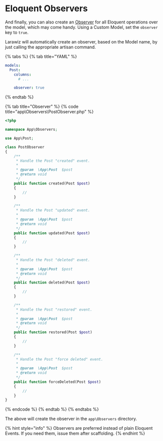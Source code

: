 # Eloquent Observers

And finally, you can also create an [Observer](https://laravel.com/docs/7.x/eloquent#observers) for all Eloquent operations over the model, which may come handy. Using a Custom Model, set the `observer` key to `true`.

Larawiz will automatically create an observer, based on the Model name, by just calling the appropriate artisan command.

{% tabs %}
{% tab title="YAML" %}
```yaml
models:
  Post:
    columns:
      # ...

    observer: true
```
{% endtab %}

{% tab title="Observer" %}
{% code title="app\\Observers\\PostObserver.php" %}
```php
<?php

namespace App\Observers;

use App\Post;

class PostObserver
{
    /**
     * Handle the Post "created" event.
     *
     * @param  \App\Post  $post
     * @return void
     */
    public function created(Post $post)
    {
        //
    }

    /**
     * Handle the Post "updated" event.
     *
     * @param  \App\Post  $post
     * @return void
     */
    public function updated(Post $post)
    {
        //
    }

    /**
     * Handle the Post "deleted" event.
     *
     * @param  \App\Post  $post
     * @return void
     */
    public function deleted(Post $post)
    {
        //
    }

    /**
     * Handle the Post "restored" event.
     *
     * @param  \App\Post  $post
     * @return void
     */
    public function restored(Post $post)
    {
        //
    }

    /**
     * Handle the Post "force deleted" event.
     *
     * @param  \App\Post  $post
     * @return void
     */
    public function forceDeleted(Post $post)
    {
        //
    }
}

```
{% endcode %}
{% endtab %}
{% endtabs %}

The above will create the observer in the `app\Observers` directory.

{% hint style="info" %}
Observers are preferred instead of plain Eloquent Events. If you need them, issue them after scaffolding.
{% endhint %}

